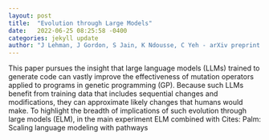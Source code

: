 ```yaml
---
layout: post
title:  "Evolution through Large Models"
date:   2022-06-25 08:25:58 -0400
categories: jekyll update
author: "J Lehman, J Gordon, S Jain, K Ndousse, C Yeh - arXiv preprint arXiv , 2022"
---
```

This paper pursues the insight that large language models (LLMs) trained to generate code can vastly improve the effectiveness of mutation operators applied to programs in genetic programming (GP). Because such LLMs benefit from training data that includes sequential changes and modifications, they can approximate likely changes that humans would make. To highlight the breadth of implications of such evolution through large models (ELM), in the main experiment ELM combined with 
Cites: Palm: Scaling language modeling with pathways